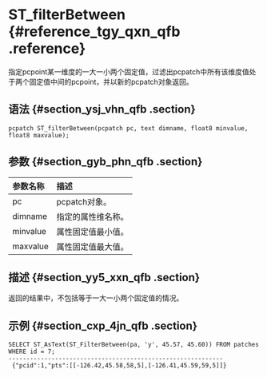 # ST\_filterBetween {#reference_tgy_qxn_qfb .reference}

指定pcpoint某一维度的一大一小两个固定值，过滤出pcpatch中所有该维度值处于两个固定值中间的pcpoint，并以新的pcpatch对象返回。

## 语法 {#section_ysj_vhn_qfb .section}

```
pcpatch ST_filterBetween(pcpatch pc, text dimname, float8 minvalue, float8 maxvalue);
```

## 参数 {#section_gyb_phn_qfb .section}

|参数名称|描述|
|:---|:-|
|pc|pcpatch对象。|
|dimname|指定的属性维名称。|
|minvalue|属性固定值最小值。|
|maxvalue|属性固定值最大值。|

## 描述 {#section_yy5_xxn_qfb .section}

返回的结果中，不包括等于一大一小两个固定值的情况。

## 示例 {#section_cxp_4jn_qfb .section}

```
SELECT ST_AsText(ST_FilterBetween(pa, 'y', 45.57, 45.60)) FROM patches WHERE id = 7;
------------------------------------------------------------
 {"pcid":1,"pts":[[-126.42,45.58,58,5],[-126.41,45.59,59,5]]}
```

